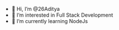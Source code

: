 - 👋 Hi, I’m @26Aditya
- 👀 I’m interested in Full Stack Development
- 🌱 I’m currently learning NodeJs

<!---
26Aditya/26Aditya is a ✨ special ✨ repository because its `README.md` (this file) appears on your GitHub profile.
You can click the Preview link to take a look at your changes.
--->
